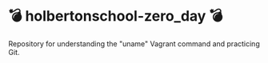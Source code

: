 # :bomb: holbertonschool-zero_day :bomb:
Repository for understanding the "uname" Vagrant command and practicing Git.

